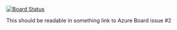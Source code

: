 [![Board Status](https://dev.azure.com/itwasnoteasy/f9c523e5-1cf8-40df-9086-63ea6929e9d1/46b2b731-1a5d-4d5c-9c56-51cd2e5fd287/_apis/work/boardbadge/3af668e5-9200-48ad-a1b1-7cf3dbf23552)](https://dev.azure.com/itwasnoteasy/f9c523e5-1cf8-40df-9086-63ea6929e9d1/_boards/board/t/46b2b731-1a5d-4d5c-9c56-51cd2e5fd287/Microsoft.RequirementCategory)

This should be readable in something link to Azure Board issue #2